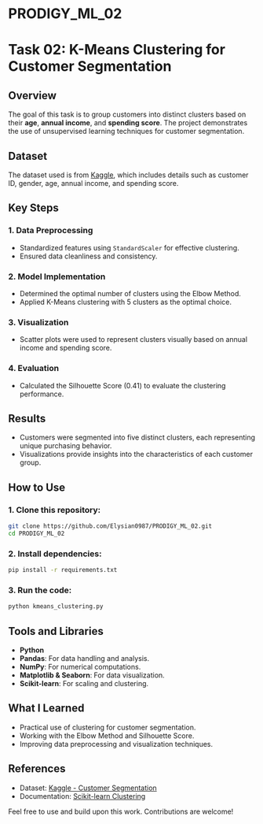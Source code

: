 # PRODIGY_ML_02

# Task 02: K-Means Clustering for Customer Segmentation  

## Overview  
The goal of this task is to group customers into distinct clusters based on their **age**, **annual income**, and **spending score**. The project demonstrates the use of unsupervised learning techniques for customer segmentation.  

## Dataset  
The dataset used is from [Kaggle](https://www.kaggle.com/datasets/vjchoudhary7/customer-segmentation-tutorial-in-python), which includes details such as customer ID, gender, age, annual income, and spending score.  

## Key Steps  
### 1. Data Preprocessing  
- Standardized features using `StandardScaler` for effective clustering.  
- Ensured data cleanliness and consistency.  

### 2. Model Implementation  
- Determined the optimal number of clusters using the Elbow Method.  
- Applied K-Means clustering with 5 clusters as the optimal choice.  

### 3. Visualization  
- Scatter plots were used to represent clusters visually based on annual income and spending score.  

### 4. Evaluation  
- Calculated the Silhouette Score (0.41) to evaluate the clustering performance.  

## Results  
- Customers were segmented into five distinct clusters, each representing unique purchasing behavior.  
- Visualizations provide insights into the characteristics of each customer group.  

## How to Use  
### 1. Clone this repository:  
```bash  
git clone https://github.com/Elysian0987/PRODIGY_ML_02.git  
cd PRODIGY_ML_02  
```  

### 2. Install dependencies:  
```bash  
pip install -r requirements.txt  
```  

### 3. Run the code:  
```bash  
python kmeans_clustering.py  
```  

## Tools and Libraries  
- **Python**  
- **Pandas**: For data handling and analysis.  
- **NumPy**: For numerical computations.  
- **Matplotlib & Seaborn**: For data visualization.  
- **Scikit-learn**: For scaling and clustering.  

## What I Learned  
- Practical use of clustering for customer segmentation.  
- Working with the Elbow Method and Silhouette Score.  
- Improving data preprocessing and visualization techniques.  

## References  
- Dataset: [Kaggle - Customer Segmentation](https://www.kaggle.com/datasets/vjchoudhary7/customer-segmentation-tutorial-in-python)  
- Documentation: [Scikit-learn Clustering](https://scikit-learn.org/stable/modules/clustering.html)  

Feel free to use and build upon this work. Contributions are welcome!  
